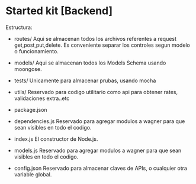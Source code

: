 # Started kit [Backend]

Estructura:
* routes/
     Aqui se almacenan todos los archivos referentes a request get,post,put,delete. 
     Es conveniente separar los controles segun modelo o funcionamiento.

* models/
    Aqui se almacenan todos los Models Schema usando moongose.

* tests/
    Unicamente para almacenar prubas, usando mocha

* utils/
    Reservado para codigo utilitario como api para obtener rates, validaciones 
    extra..etc

* package.json

* dependencies.js
    Reservado para agregar modulos a wagner para que sean visibles en todo el
    codigo.

* index.js
    El constructor de Node.js.

* models.js
    Reservado para agregar modulos a wagner para que sean visibles en todo el
    codigo.

* config.json
    Reservado para almacenar claves de APIs, o cualquier otra variable global.

